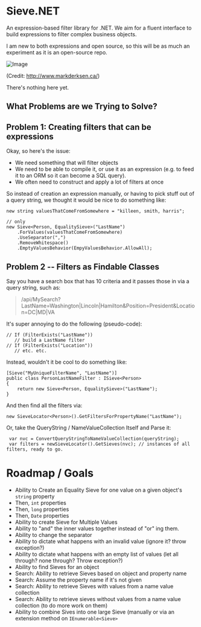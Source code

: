 Sieve.NET
=========

An expression-based filter library for .NET. We aim for a fluent interface to build expressions to filter complex business objects.

I am new to both expressions and open source, so this will be as much an experiment as it is an open-source repo.

![Image](http://www.markderksen.ca/wp-content/uploads/2013/06/tumblr_lglb2dJGeL1qzoxl6o1_500.jpg)

(Credit: http://www.markderksen.ca/)


There's nothing here yet.

What Problems are we Trying to Solve?
---
Problem 1: Creating filters that can be expressions
---
Okay, so here's the issue:

* We need something that will filter objects
* We need to be able to compile it, or use it as an expression (e.g. to feed it to an ORM so it can become a SQL query).
* We often need to construct and apply a lot of filters at once

So instead of creation an expression manually, or having to pick stuff out of a query string, we thought it would be nice to do something like:

    new string valuesThatComeFromSomewhere = "killeen, smith, harris";

    // only 
    new Sieve<Person, EqualitySieve>("LastName")
        .ForValues(valuesThatComeFromSomewhere)
        .UseSeparator(",")
        .RemoveWhitespace()
        .EmptyValuesBehavior(EmpyValuesBehavior.AllowAll);

Problem 2 -- Filters as Findable Classes
---
Say you have a search box that has 10 criteria and it passes those in via a query string, such as:

> /api/MySearch?LastName=Washington|Lincoln|Hamilton&Position=President&Location=DC|MD|VA

It's super annoying to do the following (pseudo-code):

    // If (FilterExists("LastName"))
       // build a LastName filter
    // If (FilterExists("Location"))
       // etc. etc.

Instead, wouldn't it be cool to do something like:

	[Sieve("MyUniqueFilterName", "LastName")]
    public class PersonLastNameFilter : ISieve<Person>
    { 
		return new Sieve<Person, EqualitySieve>("LastName");
    } 

And then find all the filters via:

	new SieveLocator<Person>().GetFiltersForPropertyName("LastName");

Or, take the QueryString / NameValueCollection Itself and Parse it:

     var nvc = ConvertQueryStringToNameValueCollection(queryString);
     var filters = newSieveLocator().GetSieves(nvc); // instances of all filters, ready to go.

Roadmap / Goals
===
* Ability to Create an Equality Sieve for one value on a given object's `string` property
 * Then, `int` properties
 * Then, `long` properties
 * Then, `Date` properties
* Ability to create Sieve for Multiple Values
* Ability to "and" the inner values together instead of "or" ing them.
* Ability to change the separator
* Ability to dictate what happens with an invalid value (ignore it? throw exception?)
* Ability to dictate what happens with an empty list of values (let all through? none through? Throw exception?)
* Ability to find Sieves for an object
* Search: Ability to retrieve Sieves based on object and property name
* Search: Assume the property name if it's not given
* Search: Ability to retrieve Sieves with values from a name value collection
* Search: Ability to retrieve sieves without values from a name value collection (to do more work on them)
* Ability to combine Sives into one large Sieve (manually or via an extension method on `IEnumerable<Sieve>`